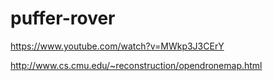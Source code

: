 # puffer-rover


https://www.youtube.com/watch?v=MWkp3J3CErY

http://www.cs.cmu.edu/~reconstruction/opendronemap.html
